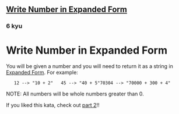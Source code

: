 <h2><a href=https://www.codewars.com/kata/5842df8ccbd22792a4000245/train/csharp target="_blank">Write Number in Expanded Form</a></h2><h3>6 kyu</h3><h1 id="write-number-in-expanded-form">Write Number in Expanded Form</h1><p>You will be given a number and you will need to return it as a string in <a href="https://www.mathsisfun.com/definitions/expanded-notation.html" data-turbolinks="false" target="_blank">Expanded Form</a>. For example:</p><pre><code>   12 --&gt; "10 + 2"   45 --&gt; "40 + 5"70304 --&gt; "70000 + 300 + 4"</code></pre><p>NOTE: All numbers will be whole numbers greater than 0.</p><p>If you liked this kata, check out <a href="https://www.codewars.com/kata/write-number-in-expanded-form-part-2" data-turbolinks="false" target="_blank">part 2</a>!!</p>